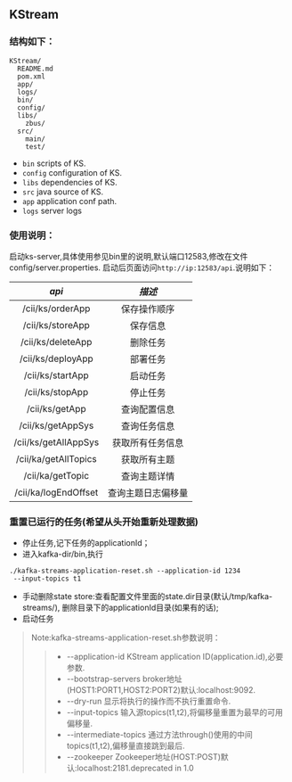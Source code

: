 ## KStream

### 结构如下：
```
KStream/
  README.md
  pom.xml
  app/
  logs/
  bin/
  config/
  libs/
    zbus/
  src/
    main/
    test/
```

- `bin` scripts of KS.
- `config` configuration of KS.
- `libs` dependencies of KS.
- `src` java source of KS.
- `app` application conf path.
- `logs` server logs

### 使用说明：
启动ks-server,具体使用参见bin里的说明,默认端口12583,修改在文件config/server.properties.
启动后页面访问`http://ip:12583/api`.说明如下：

| *api* | *描述* |
|:-----:|:-------------:|
|/cii/ks/orderApp|保存操作顺序|
|/cii/ks/storeApp|保存信息|
|/cii/ks/deleteApp|删除任务|
|/cii/ks/deployApp|部署任务|
|/cii/ks/startApp|启动任务|
|/cii/ks/stopApp|停止任务|
|/cii/ks/getApp|查询配置信息|
|/cii/ks/getAppSys|查询任务信息|
|/cii/ks/getAllAppSys|获取所有任务信息|
|/cii/ka/getAllTopics|获取所有主题|
|/cii/ka/getTopic|查询主题详情|
|/cii/ka/logEndOffset|查询主题日志偏移量|


### 重置已运行的任务(希望从头开始重新处理数据)
- 停止任务,记下任务的applicationId；
- 进入kafka-dir/bin,执行
```
./kafka-streams-application-reset.sh --application-id 1234 
 --input-topics t1 

```
- 手动删除state store:查看配置文件里面的state.dir目录(默认/tmp/kafka-streams/),
删除目录下的applicationId目录(如果有的话);
- 启动任务
>Note:kafka-streams-application-reset.sh参数说明：
>>* --application-id      KStream application ID(application.id),必要参数. 
>>* --bootstrap-servers   broker地址(HOST1:PORT1,HOST2:PORT2)默认:localhost:9092.              
>>* --dry-run             显示将执行的操作而不执行重置命令.                              
>>* --input-topics        输入源topics(t1,t2),将偏移量重置为最早的可用偏移量.                      
>>* --intermediate-topics 通过方法through()使用的中间topics(t1,t2),偏移量直接跳到最后.                  
>>* --zookeeper           Zookeeper地址(HOST:POST)默认:localhost:2181.deprecated in 1.0 





